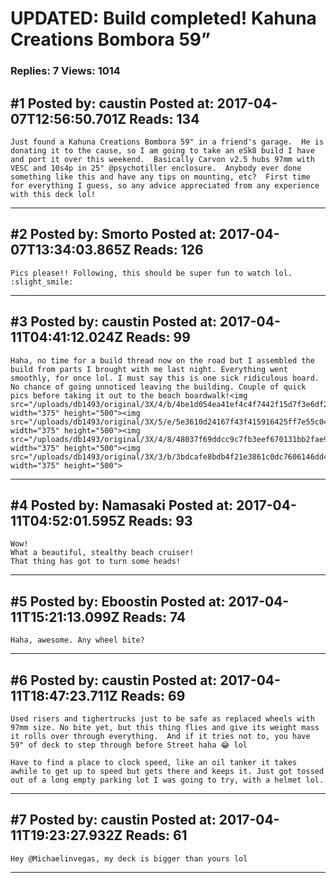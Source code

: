 # UPDATED: Build completed! Kahuna Creations Bombora 59&rdquo;

### Replies: 7 Views: 1014

## \#1 Posted by: caustin Posted at: 2017-04-07T12:56:50.701Z Reads: 134

```
Just found a Kahuna Creations Bombora 59" in a friend's garage.  He is donating it to the cause, so I am going to take an eSk8 build I have and port it over this weekend.  Basically Carvon v2.5 hubs 97mm with VESC and 10s4p in 25" @psychotiller enclosure.  Anybody ever done something like this and have any tips on mounting, etc?  First time for everything I guess, so any advice appreciated from any experience with this deck lol!
```

---
## \#2 Posted by: Smorto Posted at: 2017-04-07T13:34:03.865Z Reads: 126

```
Pics please!! Following, this should be super fun to watch lol. :slight_smile:
```

---
## \#3 Posted by: caustin Posted at: 2017-04-11T04:41:12.024Z Reads: 99

```
Haha, no time for a build thread now on the road but I assembled the build from parts I brought with me last night. Everything went smoothly, for once lol. I must say this is one sick ridiculous board. No chance of going unnoticed leaving the building. Couple of quick pics before taking it out to the beach boardwalk!<img src="/uploads/db1493/original/3X/4/b/4be1d054ea41ef4c4f7442f15d7f3e6df28ca059.JPG" width="375" height="500"><img src="/uploads/db1493/original/3X/5/e/5e3610d24167f43f415916425ff7e55c0450d37b.JPG" width="375" height="500"><img src="/uploads/db1493/original/3X/4/8/48037f69ddcc9c7fb3eef670131bb2fae9efa47f.JPG" width="375" height="500"><img src="/uploads/db1493/original/3X/3/b/3bdcafe8bdb4f21e3861c0dc7606146dd4b753d3.JPG" width="375" height="500">
```

---
## \#4 Posted by: Namasaki Posted at: 2017-04-11T04:52:01.595Z Reads: 93

```
Wow! 
What a beautiful, stealthy beach cruiser!
That thing has got to turn some heads!
```

---
## \#5 Posted by: Eboostin Posted at: 2017-04-11T15:21:13.099Z Reads: 74

```
Haha, awesome. Any wheel bite?
```

---
## \#6 Posted by: caustin Posted at: 2017-04-11T18:47:23.711Z Reads: 69

```
Used risers and tighertrucks just to be safe as replaced wheels with 97mm size. No bite yet, but this thing flies and give its weight mass it rolls over through everything.  And if it tries not to, you have 59" of deck to step through before Street haha 😂 lol

Have to find a place to clock speed, like an oil tanker it takes awhile to get up to speed but gets there and keeps it. Just got tossed out of a long empty parking lot I was going to try, with a helmet lol.
```

---
## \#7 Posted by: caustin Posted at: 2017-04-11T19:23:27.932Z Reads: 61

```
Hey @Michaelinvegas, my deck is bigger than yours lol
```

---
